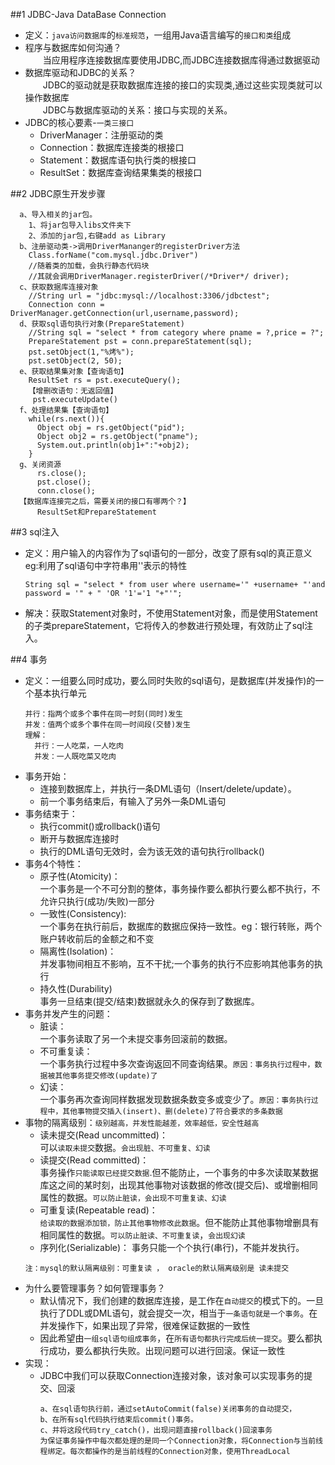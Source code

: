 ##1 JDBC-Java DataBase Connection
  - 定义：`java访问数据库`的`标准规范`，一组用Java语言编写的`接口和类`组成
  - 程序与数据库如何沟通？<br>
  　　当应用程序连接数据库要使用JDBC,而JDBC连接数据库得通过数据驱动
  - 数据库驱动和JDBC的关系？<br>
  　　JDBC的驱动就是获取数据库连接的接口的实现类,通过这些实现类就可以操作数据库<br>
  　　JDBC与数据库驱动的关系：接口与实现的关系。
  - JDBC的核心要素-`一类三接口`
    - DriverManager：注册驱动的类
    - Connection：数据库连接类的根接口
    - Statement：数据库语句执行类的根接口
    - ResultSet：数据库查询结果集类的根接口

##2 JDBC原生开发步骤
```
  a、导入相关的jar包。
    1、将jar包导入libs文件夹下
    2、添加的jar包,右键add as Library
  b、注册驱动类->调用DriverMananger的registerDriver方法
    Class.forName("com.mysql.jdbc.Driver")
    //随着类的加载，会执行静态代码块
    //其就会调用DriverManager.registerDriver(/*Driver*/ driver);
  c、获取数据库连接对象
    //String url = "jdbc:mysql://localhost:3306/jdbctest";
    Connection conn = DriverManager.getConnection(url,username,password);
  d、获取sql语句执行对象(PrepareStatement)
    //String sql = "select * from category where pname = ?,price = ?";
    PrepareStatement pst = conn.prepareStatement(sql);
    pst.setObject(1,"%烤%");
    pst.setObject(2, 50);
  e、获取结果集对象【查询语句】
    ResultSet rs = pst.executeQuery();
    【增删改语句：无返回值】
     pst.executeUpdate()
  f、处理结果集【查询语句】
    while(rs.next()){
      Object obj = rs.getObject("pid");
      Object obj2 = rs.getObject("pname");
      System.out.println(obj1+":"+obj2);
    }
  g、关闭资源
      rs.close();
      pst.close();
      conn.close();
  【数据库连接完之后，需要关闭的接口有哪两个？】
      ResultSet和PrepareStatement
```

##3 sql注入
  - 定义：用户输入的内容作为了sql语句的一部分，改变了原有sql的真正意义<br>
  eg:利用了sql语句中字符串用''表示的特性
    ```
    String sql = "select * from user where username='" +username+ "'and password = '" + " 'OR '1'='1 "+"'";
    ```
  - 解决：获取Statement对象时，不使用Statement对象，而是使用Statement的子类prepareStatement，它将传入的参数进行预处理，有效防止了sql注入。

##4 事务
  - 定义：一组要么同时成功，要么同时失败的sql语句，是数据库(并发操作)的一个基本执行单元
    ```
    并行：指两个或多个事件在同一时刻(同时)发生
    并发：值两个或多个事件在同一时间段(交替)发生
    理解：
      并行：一人吃菜，一人吃肉
      并发：一人既吃菜又吃肉
    ```
  - 事务开始： 
    - 连接到数据库上，并执行一条DML语句（Insert/delete/update）。
    - 前一个事务结束后，有输入了另外一条DML语句
  - 事务结束于： 
    - 执行commit()或rollback()语句
    - 断开与数据库连接时
    - 执行的DML语句无效时，会为该无效的语句执行rollback()
  - 事务4个特性：
    - 原子性(Atomicity)：<br>
      一个事务是一个不可分割的整体，事务操作要么都执行要么都不执行，不允许只执行(成功/失败)一部分
    - 一致性(Consistency):<br>
      一个事务在执行前后，数据库的数据应保持一致性。eg：银行转账，两个账户转收前后的金额之和不变
    - 隔离性(Isolation)：<br>
      并发事物间相互不影响，互不干扰;一个事务的执行不应影响其他事务的执行
    - 持久性(Durability)<br>
      事务一旦结束(提交/结束)数据就永久的保存到了数据库。
  - 事务并发产生的问题：
    - 脏读：<br>
      一个事务读取了另一个未提交事务回滚前的数据。
    - 不可重复读：<br>
      一个事务执行过程中多次查询返回不同查询结果。`原因：事务执行过程中，数据被其他事务提交修改(update)了`
    - 幻读：<br>
      一个事务再次查询同样数据发现数据条数变多或变少了。`原因：事务执行过程中，其他事物提交插入(insert)、删(delete)了符合要求的多条数据`
  - 事物的隔离级别：`级别越高，并发性能越差，效率越低，安全性越高`
    - 读未提交(Read uncommitted)：<br>
      可以`读取未提交`数据。`会出现脏、不可重复、幻读` 
    - 读提交(Read committed)：<br>
      事务操作`只能读取已经提交数据`.但不能防止，一个事务的中多次读取某数据库这之间的某时刻，出现其他事物对该数据的修改(提交后)、或增删相同属性的数据。`可以防止脏读，会出现不可重复读、幻读`
    - 可重复读(Repeatable read)：<br>
      `给读取的数据添加锁，防止其他事物修改此数据`。但不能防止其他事物增删具有相同属性的数据。`可以防止脏读、不可重复读`，`会出现幻读`
    - 序列化(Serializable)：
      事务只能一个个执行(串行)，不能并发执行。
    ```
    注：mysql的默认隔离级别：可重复读 ， oracle的默认隔离级别是 读未提交
    ```
  - 为什么要管理事务？如何管理事务？
    - 默认情况下，我们创建的数据库连接，是工作在`自动提交`的模式下的。一旦执行了DDL或DML语句，就会提交一次，相当于`一条语句就是一个事务`。在并发操作下，如果出现了异常，很难保证数据的一致性
    - 因此希望由`一组sql语句组成事务`，在`所有语句都执行完成后统一提交`。要么都执行成功，要么都执行失败。出现问题可以进行回滚。保证一致性
  - 实现：
    - JDBC中我们可以获取Connection连接对象，该对象可以实现事务的提交、回滚
      ```
      a、在sql语句执行前，通过setAutoCommit(false)关闭事务的自动提交，
      b、在所有sql代码执行结束后commit()事务。
      c、并将这段代码try_catch()，出现问题直接rollback()回滚事务
      为保证事务操作中每次都处理的是同一个Connection对象，将Connection与当前线程绑定。每次都操作的是当前线程的Connection对象，使用ThreadLocal
      ```
